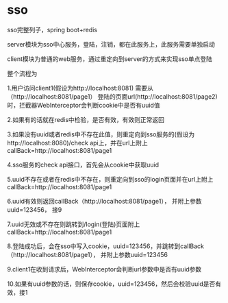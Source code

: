 # sso
sso完整列子，spring boot+redis

server模块为sso中心服务，登陆，注销，都在此服务上，此服务需要单独启动

client模块为普通的web服务，通过重定向到server的方式来实现sso单点登陆

整个流程为

  1.用户访问client1(假设为http://localhost:8081) 需要从（http://localhost:8081/page1） 登陆的页面url(http://localhost:8081/page2) 时，拦截器WebInterceptor会判断cookie中是否有uuid值
  
  2.如果有的话就在redis中检验，是否有效，有效则正常返回
  
  3.如果没有uuid或者redis中不存在此值，则重定向到sso服务的(假设为http://localhost:8080)/check api上，并在url上附上callBack=http://localhost:8081/page1
  
  4.sso服务的check api接口，首先会从cookie中获取uuid
  
  5.uuid不存在或者在redis中不存在，则重定向到sso的login页面并在url上附上callBack=http://localhost:8081/page1
  
  6.uuid有效则返回callBack（http://localhost:8081/page1）， 并附上参数uuid=123456， 接9
  
  7.uuid无效或不存在则跳转到/login(登陆)页面附上callBack=http://localhost:8081/page1
  
  8.登陆成功后，会在sso中写入cookie，uuid=123456，并跳转到callBack（http://localhost:8081/page1）， 并附上参数uuid=123456
  
  9.client1在收到请求后，WebInterceptor会判断url参数中是否有uuid参数
  
  10.如果有uuid参数的话，则保存cookie，uuid=123456，然后会校验uuid是否有效，接1
